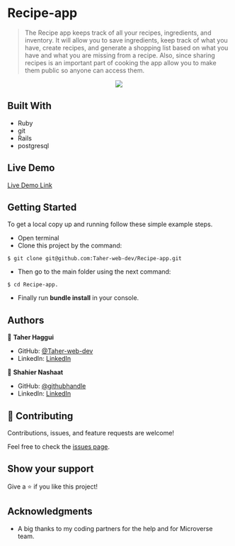 # Recipe-app

> The Recipe app keeps track of all your recipes, ingredients, and inventory. It will allow you to save ingredients, keep track of what you have, create recipes, and generate a shopping list based on what you have and what you are missing from a recipe. Also, since sharing recipes is an important part of cooking the app allow you to make them public so anyone can access them.


<p align="center">
  <img src="./app/assets/images/overview.gif">
</p>


## Built With
- Ruby
- git
- Rails
- postgresql

## Live Demo

[Live Demo Link](https://recipe-track-app.herokuapp.com/)

## Getting Started

To get a local copy up and running follow these simple example steps.
- Open terminal
- Clone this project by the command: 

```
$ git clone git@github.com:Taher-web-dev/Recipe-app.git
```

- Then go to the main folder using the next command:

```
$ cd Recipe-app.
```
- Finally run <b>bundle install</b> in your console.


## Authors

👤 **Taher Haggui**

- GitHub: [@Taher-web-dev](https://github.com/Taher-web-dev)
- LinkedIn: [LinkedIn](https://www.linkedin.com/in/taher-haggui/)


👤 **Shahier Nashaat**

- GitHub: [@githubhandle](https://github.com/ShahierNashaat)
- LinkedIn: [LinkedIn](https://www.linkedin.com/in/shahier-nashaat-73519313a/)


## 🤝 Contributing

Contributions, issues, and feature requests are welcome!

Feel free to check the [issues page](../../issues/).

## Show your support

Give a ⭐️ if you like this project!

## Acknowledgments

- A big thanks to my coding partners for the help and for Microverse team.


